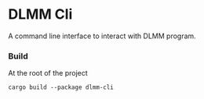 # DLMM Cli

A command line interface to interact with DLMM program.

### Build

At the root of the project

```
cargo build --package dlmm-cli
```
